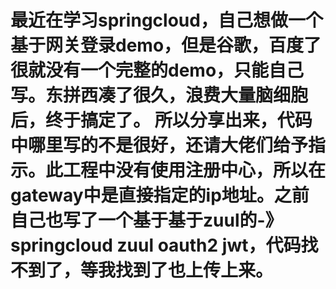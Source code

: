 最近在学习springcloud，自己想做一个基于网关登录demo，但是谷歌，百度了很就没有一个完整的demo，只能自己写。东拼西凑了很久，浪费大量脑细胞后，终于搞定了。
所以分享出来，代码中哪里写的不是很好，还请大佬们给予指示。此工程中没有使用注册中心，所以在gateway中是直接指定的ip地址。之前自己也写了一个基于基于zuul的-》springcloud zuul oauth2 jwt，代码找不到了，等我找到了也上传上来。
=========================================================================================================================================

